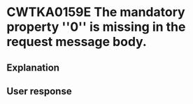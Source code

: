 # CWTKA0159E The mandatory property ''0'' is  missing in the request message body.

## Explanation

## User response